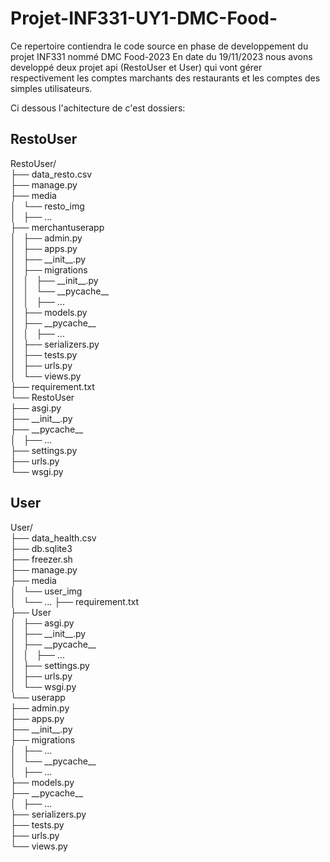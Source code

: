 # Projet-INF331-UY1-DMC-Food-
Ce repertoire contiendra le code source en phase de developpement du projet INF331 nommé DMC Food-2023
En date du 19/11/2023 nous avons developpé deux projet api (RestoUser et User) qui vont gérer respectivement les comptes marchants des restaurants et les comptes des simples utilisateurs.

Ci dessous l'achitecture de c'est dossiers: 
<h2>RestoUser</h2>
RestoUser/</br>
├── data_resto.csv</br>
├── manage.py</br>
├── media</br>
│   └── resto_img</br>
│       ├── ...</br>
├── merchantuserapp</br>
│   ├── admin.py</br>
│   ├── apps.py</br>
│   ├── __init__.py</br>
│   ├── migrations</br>
│   │   ├── __init__.py</br>
│   │   └── __pycache__</br>
│   │       ├── ...</br>
│   ├── models.py</br>
│   ├── __pycache__</br>
│   │   ├── ...</br>
│   ├── serializers.py</br>
│   ├── tests.py</br>
│   ├── urls.py</br>
│   └── views.py</br>
├── requirement.txt</br>
└── RestoUser</br>
    ├── asgi.py</br>
    ├── __init__.py</br>
    ├── __pycache__</br>
    │   ├── ...</br>
    ├── settings.py</br>
    ├── urls.py</br>
    └── wsgi.py</br>

<h2>User</h2>
User/</br>
├── data_health.csv</br>
├── db.sqlite3</br>
├── freezer.sh</br>
├── manage.py</br>
├── media</br>
│   └── user_img</br>
│       └── ...
├── requirement.txt</br>
├── User</br>
│   ├── asgi.py</br>
│   ├── __init__.py</br>
│   ├── __pycache__</br>
│   │   ├── ...</br>
│   ├── settings.py</br>
│   ├── urls.py</br>
│   └── wsgi.py</br>
└── userapp</br>
    ├── admin.py</br>
    ├── apps.py</br>
    ├── __init__.py</br>
    ├── migrations</br>
    │   ├── ...</br>
    │   └── __pycache__</br>
    │       ├── ...</br>
    ├── models.py</br>
    ├── __pycache__</br>
    │   ├── ...</br>
    ├── serializers.py</br>
    ├── tests.py</br>
    ├── urls.py</br>
    └── views.py</br>
